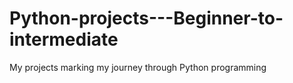 # Python-projects---Beginner-to-intermediate
My projects marking my journey through Python programming
